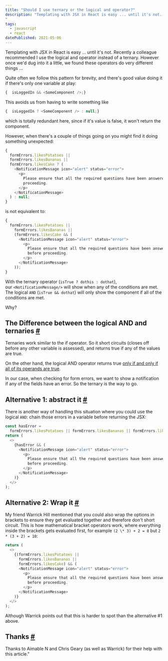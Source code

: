 ```yaml
---
title: "Should I use ternary or the logical and operator?"
description: "Templating with JSX in React is easy ... until it's not. Recently a colleague recommended I use the logical and operator instead of a ternary. However once we'd dug into it a little, we found these operators do very different things ...
"
tags: 
  - javascript
  - react
datePublished: 2021-05-06
---
```

Templating with JSX in React is easy ... until it's not. Recently a colleague recommended I use the logical and operator instead of a ternary. However once we'd dug into it a little, we found these operators do very different things ...

Quite often we follow this pattern for brevity, and there's good value doing it if there's only one variable at play:

```javascript
{  isLoggedIn && <SomeComponent />;}
```

This avoids us from having to write something like

```javascript
{  isLoggedIn ? <SomeComponent /> : null;}
```

which is totally redundant here, since if it's value is false, it won't return the component.

However, when there's a couple of things going on you might find it doing something unexpected:

```javascript
{
  formErrors.likesPotatoes ||
  formErrors.likesBananas ||
  formErrors.likesCake ? (
    <NotificationMessage icon="alert" status="error">
      <p>
        Please ensure that all the required questions have been answered before
        proceeding.
      </p>
    </NotificationMessage>
  ) : null;
}
```

is not equivalent to:

```javascript
{
  formErrors.likesPotatoes ||
    formErrors.likesBananas ||
    (formErrors.likesCake && (
      <NotificationMessage icon="alert" status="error">
        <p>
          Please ensure that all the required questions have been answered
          before proceeding.
        </p>
      </NotificationMessage>
    ));
}
```

With the ternary operator (`isTrue ? dothis : dothat`), our `<NotificationMessage/>` will show when any of the conditions are met. The logical `AND` (`isTrue && dothat`) will only show the component if all of the conditions are met.

Why?

## The Difference between the logical AND and ternaries [#](https://deliciousreverie.co.uk/posts/should-i-use-ternary-or-logicaland-in-react/#the-difference-between-the-logical-and-and-ternaries)

Ternaries work similar to the if operator. So it short circuits (closes off before any other variable is assessed), and returns true if any of the values are true.

On the other hand, the logical AND operator returns true [only if and only if all of its operands are true](https://developer.mozilla.org/en-US/docs/Web/JavaScript/Reference/Operators/Logical_AND).

In our case, when checking for form errors, we want to show a notification if any of the fields have an error. So the ternary is the way to go.

## Alternative 1: abstract it [#](https://deliciousreverie.co.uk/posts/should-i-use-ternary-or-logicaland-in-react/#alternative-1:-abstract-it)

There is another way of handling this situation where you could use the logical `AND`: chain those errors in a variable before returning the JSX:

```javascript
const hasError =
  formErrors.likesPotatoes || formErrors.likesBananas || formErrors.likesCake;
return (
  <>
    {hasError && (
      <NotificationMessage icon="alert" status="error">
        <p>
          Please ensure that all the required questions have been answered
          before proceeding.
        </p>
      </NotificationMessage>
    )}
  </>
);
```

## Alternative 2: Wrap it [#](https://deliciousreverie.co.uk/posts/should-i-use-ternary-or-logicaland-in-react/#alternative-2:-wrap-it)

My friend Warrick Hill mentioned that you could also wrap the options in brackets to ensure they get evaluated together and therefore don't short circuit. This is how mathematical bracket operators work, where everything inside the brackets gets evaluated first, for example `(2 \* 3) + 2 = 8` but `2 * (3 + 2) = 10`:

```javascript
return (
  <>
    {(formErrors.likesPotatoes ||
      formErrors.likesBananas ||
      formErrors.likesCake) && (
      <NotificationMessage icon="alert" status="error">
        <p>
          Please ensure that all the required questions have been answered
          before proceeding.
        </p>
      </NotificationMessage>
    )}
  </>
);
```

Although Warrick points out that this is harder to spot than the alternative #1 above.

## Thanks [#](https://deliciousreverie.co.uk/posts/should-i-use-ternary-or-logicaland-in-react/#thanks)

Thanks to Aimable N and Chris Geary (as well as Warrick) for their help with this article."